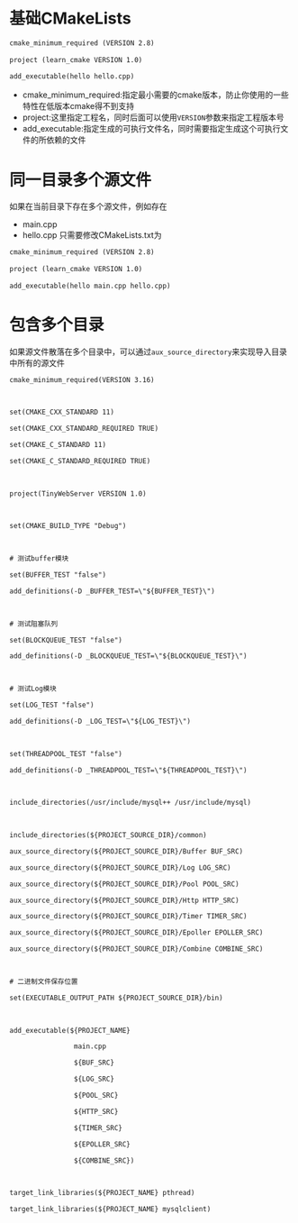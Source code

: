  # 基础CMakeLists
```CMakeLists.txt
cmake_minimum_required (VERSION 2.8)
 
project (learn_cmake VERSION 1.0)
 
add_executable(hello hello.cpp)
```
* cmake_minimum_required:指定最小需要的cmake版本，防止你使用的一些特性在低版本cmake得不到支持
* project:这里指定工程名，同时后面可以使用`VERSION`参数来指定工程版本号
* add_executable:指定生成的可执行文件名，同时需要指定生成这个可执行文件的所依赖的文件

# 同一目录多个源文件
如果在当前目录下存在多个源文件，例如存在
* main.cpp
* hello.cpp
只需要修改CMakeLists.txt为
```CMakeLists.txt
cmake_minimum_required (VERSION 2.8)
 
project (learn_cmake VERSION 1.0)
 
add_executable(hello main.cpp hello.cpp)
```

# 包含多个目录
如果源文件散落在多个目录中，可以通过`aux_source_directory`来实现导入目录中所有的源文件
```CMakeLists.txt
cmake_minimum_required(VERSION 3.16)

  

set(CMAKE_CXX_STANDARD 11)

set(CMAKE_CXX_STANDARD_REQUIRED TRUE)

set(CMAKE_C_STANDARD 11)

set(CMAKE_C_STANDARD_REQUIRED TRUE)

  

project(TinyWebServer VERSION 1.0)

  

set(CMAKE_BUILD_TYPE "Debug")

  

# 测试buffer模块

set(BUFFER_TEST "false")

add_definitions(-D _BUFFER_TEST=\"${BUFFER_TEST}\")

  

# 测试阻塞队列

set(BLOCKQUEUE_TEST "false")

add_definitions(-D _BLOCKQUEUE_TEST=\"${BLOCKQUEUE_TEST}\")

  

# 测试Log模块

set(LOG_TEST "false")

add_definitions(-D _LOG_TEST=\"${LOG_TEST}\")

  

set(THREADPOOL_TEST "false")

add_definitions(-D _THREADPOOL_TEST=\"${THREADPOOL_TEST}\")

  

include_directories(/usr/include/mysql++ /usr/include/mysql)

  

include_directories(${PROJECT_SOURCE_DIR}/common)

aux_source_directory(${PROJECT_SOURCE_DIR}/Buffer BUF_SRC)

aux_source_directory(${PROJECT_SOURCE_DIR}/Log LOG_SRC)

aux_source_directory(${PROJECT_SOURCE_DIR}/Pool POOL_SRC)

aux_source_directory(${PROJECT_SOURCE_DIR}/Http HTTP_SRC)

aux_source_directory(${PROJECT_SOURCE_DIR}/Timer TIMER_SRC)

aux_source_directory(${PROJECT_SOURCE_DIR}/Epoller EPOLLER_SRC)

aux_source_directory(${PROJECT_SOURCE_DIR}/Combine COMBINE_SRC)

  

# 二进制文件保存位置

set(EXECUTABLE_OUTPUT_PATH ${PROJECT_SOURCE_DIR}/bin)

  

add_executable(${PROJECT_NAME}

                main.cpp

                ${BUF_SRC}

                ${LOG_SRC}

                ${POOL_SRC}

                ${HTTP_SRC}

                ${TIMER_SRC}

                ${EPOLLER_SRC}

                ${COMBINE_SRC})

  

target_link_libraries(${PROJECT_NAME} pthread)

target_link_libraries(${PROJECT_NAME} mysqlclient)
```